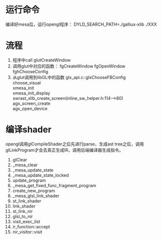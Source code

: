 # 运行命令

编译好mesa后，运行opengl程序：  DYLD_SEARCH_PATH=./galliux-xlib ./XXX

# 流程
1. 程序中call glutCreateWindow
2. 调用glut中对应的函数：
  fgCreateWindow
  fgOpenWindow
  fghChooseConfig
3. 从glut调用到libGL中的函数
  glx_api.c::glxChooseFBConfig<BR>  choose_visual<BR>  xmesa_init <BR> xmesa_init_display<BR>  swrast_xlib_create_screen(inline_sw_helper.h:114-->80) <BR>
  agx_screen_create<BR> agx_open_device<BR>
  
 # 编译shader
  opengl调用glCompileShader之后先进行parse，生成ast tree之后，调用glLinkProgram才会去真正生成IR，调用后端编译器生成指令。
  1. glClear
  2. _mesa_clear
  3. _mesa_update_state
  4. _mesa_update_state_locked
  5. update_program
  6. _mesa_get_fixed_func_fragment_program
  7. create_new_program
  8. _mesa_glsl_link_shader
  9. st_link_shader
  10. link_shader
  11. st_link_nir
  12. glsl_to_nir
  13. visit_exec_list
  14. ir_function::accept
  15. nir_visitor::visit
  
